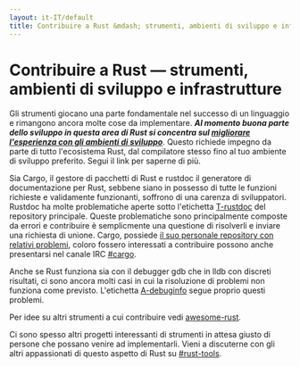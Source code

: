 ```yaml
---
layout: it-IT/default
title: Contribuire a Rust &mdash; strumenti, ambienti di sviluppo e infrastrutture &middot; Linguaggio di programmazione Rust
---
```


# Contribuire a Rust &mdash; strumenti, ambienti di sviluppo e infrastrutture

Gli strumenti giocano una parte fondamentale nel successo di un linguaggio
e rimangono ancora molte cose da implementare.
***Al momento buona parte dello sviluppo in questa area di Rust si concentra
sul [migliorare l'esperienza con gli ambienti di sviluppo][ides]***.
Questo richiede impegno da parte di tutto l'ecosistema Rust, dal compilatore
stesso fino al tuo ambiente di sviluppo preferito.
Segui il link per saperne di più.

Sia Cargo, il gestore di pacchetti di Rust e rustdoc
il generatore di documentazione per Rust, sebbene
siano in possesso di tutte le funzioni richieste e 
validamente funzionanti, soffrono di una carenza di sviluppatori.
Rustdoc ha molte problematiche aperte sotto l'etichetta
[T-rustdoc] del repository principale.
Queste problematiche sono principalmente composte da
errori e contribuire è semplicmente una questione di 
risolverli e inviare una richiesta di unione.
Cargo, possiede [il suo personale repository con relativi problemi][Cargo],
coloro fossero interessati a contribuire possono anche presentarsi
nel canale IRC [#cargo].

Anche se Rust funziona sia con il debugger gdb che in lldb con discreti
risultati, ci sono ancora molti casi in cui la risoluzione di problemi
non funziona come previsto. L'etichetta [A-debuginfo] segue proprio
questi problemi.

Per idee su altri strumenti a cui contribuire vedi 
[awesome-rust].

Ci sono spesso altri progetti interessanti di strumenti in attesa
giusto di persone che possano venire ad implementarli.
Vieni a discuterne con gli altri appassionati di questo aspetto di
Rust su [#rust-tools].

[#cargo]: https://client00.chat.mibbit.com/?server=irc.mozilla.org&channel=%23rustc
[#rust-tools]: https://client00.chat.mibbit.com/?server=irc.mozilla.org&channel=%23rust-tools
[A-debuginfo]: https://github.com/rust-lang/rust/issues?q=is%3Aopen+is%3Aissue+label%3AA-debuginfo
[T-rustdoc]: https://github.com/rust-lang/rust/issues?q=is%3Aopen+is%3Aissue+label%3AT-rustdoc
[Cargo]: https://github.com/rust-lang/cargo/issues
[awesome-rust]: https://github.com/kud1ing/awesome-rust
[ides]: https://forge.rust-lang.org/ides.html
